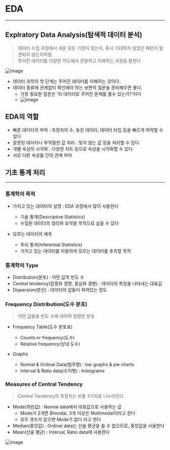 # EDA
---
## Explratory Data Analysis(탐색적 데이터 분석)
> 데이터 수집 과정에서 세운 모든 가정이 맞는지, 혹시 기대하지 않았던 패턴이 발견되지 않는지처럼   
> 주어진 데이터를 다양한 각도에서 관찰하고 이해하는 과정을 말한다

![image](https://user-images.githubusercontent.com/80378041/158749030-2fe01570-d395-41b2-b242-4891356bfa0c.png)

- 데이터 과학의 첫 단계는 주어진 데이터를 이해하는 것이다.
- 데이터 종류에 관계없이 확인해야 하는 보편적 질문을 준비해두면 좋다.
  - 가장 중요한 질문은 '이 데이터로 주어진 문제를 풀수 있는가?'이다
  - ![image](https://user-images.githubusercontent.com/80378041/158749155-8e003f94-6b30-4914-9575-b22528837af6.png)
 
## EDA의 역할
- 빠른 데이터의 파악 : 측정치의 수, 놓친 데이터, 데이터 타입 등을 빠르게 파악할 수 있다
- 잘못된 데이터나 부적절한 값 처리 : 맞지 않는 값 등을 처리할 수 있다
- 개별 속성의 시각화 : 다양한 차트 등으로 속성을 시각화할 수 있다
- 서로 다른 속성들 간의 관계 파악

## 기초 통계 처리
---
### 통계학의 목적
- 가지고 있는 데이터의 설명 : EDA 과정에서 많이 사용한다
  - 기술 통계(Descriptive Statistics)
  - 수집된 데이터의 정리와 요약을 목적으로 삼을 수 있다

- 모르는 데이터의 예측
  - 추리 통게(Inferential Statistics)
  - 가지고 있는 데이터를 이용하여 모르는 데이터를 추측할 목적

### 통계학의 Type
- Distribution(분포) : 어떤 값의 빈도 수
- Central tendency(잡중화 경향, 중심화 경향) : 데이터의 특징을 나타내는 대표값
- Dispersion(분산) : 데이터의 값들이 퍼져있는 정도

### Frequency Distribution(도수 분포)
> 어떤 값들을 빈도 수에 대하여 정렬한 분포

- Frequency Table(도수 분포표)
  - Counts or frequency(도수)
  - Relative frequency(상대 도수)

- Graphs
  - Nomial & Ordinal Data(범주형) : bar graphs & pie charts
  - Interval & Ratio data(수치형) : histograms

### Measures of Central Tendency
> Central Tendency의 측정치는 보통 3가지로 나누어진다

- Mode(최빈값) : Nomial data에서 대표값으로 사용하는 값
  - Mode가 2개면 Bimodal, 3개 이상은 Multimodal이라고 한다
  - 모두 갯수가 같으면 Mode가 없다 라고 한다
- Median(중앙값) : Ordinal data는 산술 평균을 쓸 수 없으므로, 중앙값을 사용한다
- Mean(산술 평균) : Interval, Ratio data에 사용한다

![image](https://user-images.githubusercontent.com/80378041/158750828-99753528-3ed4-42a2-8238-5cc23fa52a66.png)
